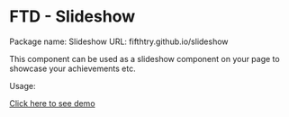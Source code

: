 # FTD - Slideshow

Package name: Slideshow
URL: fifthtry.github.io/slideshow

This component can be used as a slideshow component on your page to showcase your achievements etc.

Usage:

[Click here to see demo](https://fifthtry.github.io/slideshow/)




